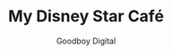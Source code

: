 ---
title: 'My Disney Star Café'
author: Goodboy Digital
project_image_path: '/images/gallery/my-disney-star-caf-.jpeg'
external_url: 'http://games.disney.co.uk/disney-channel/my-disney-star-cafe'
---